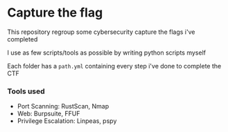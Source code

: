 # Capture the flag
This repository regroup some cybersecurity capture the flags i've completed

I use as few scripts/tools as possible by writing python scripts myself

Each folder has a `path.yml` containing every step i've done to complete the CTF

### Tools used
- Port Scanning: RustScan, Nmap
- Web: Burpsuite, FFUF
- Privilege Escalation: Linpeas, pspy
